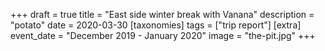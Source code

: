 +++
draft = true
title = "East side winter break with Vanana"
description = "potato"
date = 2020-03-30
[taxonomies]
tags = ["trip report"]
[extra]
event_date = "December 2019 - January 2020"
image = "the-pit.jpg"
+++